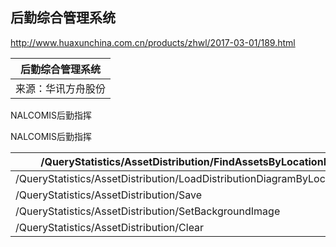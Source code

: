 ## 后勤综合管理系统

http://www.huaxunchina.com.cn/products/zhwl/2017-03-01/189.html



| 后勤综合管理系统   |
| ------------------ |
| 来源：华讯方舟股份 |

NALCOMIS后勤指挥

NALCOMIS后勤指挥

| /QueryStatistics/AssetDistribution/FindAssetsByLocationID    |
| ------------------------------------------------------------ |
| /QueryStatistics/AssetDistribution/LoadDistributionDiagramByLocationID |
| /QueryStatistics/AssetDistribution/Save                      |
| /QueryStatistics/AssetDistribution/SetBackgroundImage        |
| /QueryStatistics/AssetDistribution/Clear                     |